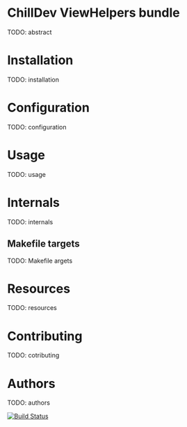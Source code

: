 # ChillDev ViewHelpers bundle

TODO: abstract

# Installation

TODO: installation

# Configuration

TODO: configuration

# Usage

TODO: usage

# Internals

TODO: internals

## Makefile targets

TODO: Makefile argets

# Resources

TODO: resources

# Contributing

TODO: cotributing

# Authors

TODO: authors

[![Build Status](https://travis-ci.org/chilloutdevelopment/ChillDevViewHelpersBundle.png)](https://travis-ci.org/chilloutdevelopment/ChillDevViewHelpersBundle])
